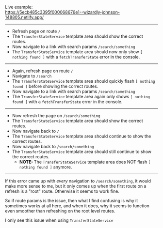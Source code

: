 Live example:  
https://5ecb485c3395f000068676e1--wizardly-johnson-148805.netlify.app/

---
- Refresh page on route `/`
- The `TransferStateService` template area should show the correct routes.
- Now navigate to a link with search params `/search/something`
- The `TransferStateService` template area should now only show `[ nothing found ]` with a `fetchTransferState` error in the console.
---
- Again, refresh page on route `/`
- Navigate to `/search`
- The `TransferStateService` template area should quickly flash `[ nothing found ]` before showing the correct routes.
- Now navigate to a link with search params `/search/something`
- The `TransferStateService` template area again only shows `[ nothing found ]` with a `fetchTransferState` error in the console.
---
- Now refresh the page on `/search/something`
- The `TransferStateService` template area should show the correct routes.
- Now navigate back to `/`
- The `TransferStateService` template area should continue to show the correct routes.
- Now navigate back to `/search/something`
- The `TransferStateService` template area should still continue to show the correct routes.
  - **NOTE:**  The `TransferStateService` template area does NOT flash `[ nothing found ]` anymore.
---

If this error came up with _every_ navigation to `/search/something`, it would make more sense to me, but it only comes up when the first route on a refresh is a "root" route. Otherwise it seems to work fine.

So if route params is the issue, then what I find confusing is why it sometimes works at all here, and when it does, why it seems to function even smoother than refreshing on the root level routes.

I only see this issue when using `TransferStateService`